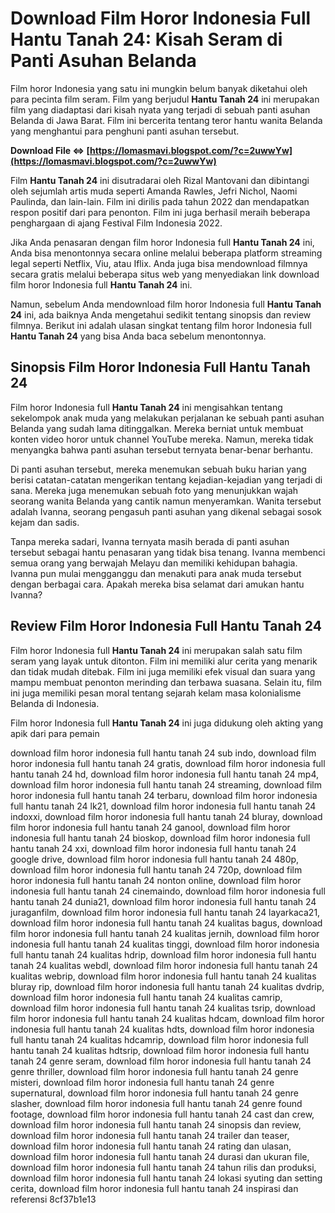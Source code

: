 # Download Film Horor Indonesia Full Hantu Tanah 24: Kisah Seram di Panti Asuhan Belanda
 
Film horor Indonesia yang satu ini mungkin belum banyak diketahui oleh para pecinta film seram. Film yang berjudul **Hantu Tanah 24** ini merupakan film yang diadaptasi dari kisah nyata yang terjadi di sebuah panti asuhan Belanda di Jawa Barat. Film ini bercerita tentang teror hantu wanita Belanda yang menghantui para penghuni panti asuhan tersebut.
 
**Download File ⇔ [https://lomasmavi.blogspot.com/?c=2uwwYw](https://lomasmavi.blogspot.com/?c=2uwwYw)**


 
Film **Hantu Tanah 24** ini disutradarai oleh Rizal Mantovani dan dibintangi oleh sejumlah artis muda seperti Amanda Rawles, Jefri Nichol, Naomi Paulinda, dan lain-lain. Film ini dirilis pada tahun 2022 dan mendapatkan respon positif dari para penonton. Film ini juga berhasil meraih beberapa penghargaan di ajang Festival Film Indonesia 2022.
 
Jika Anda penasaran dengan film horor Indonesia full **Hantu Tanah 24** ini, Anda bisa menontonnya secara online melalui beberapa platform streaming legal seperti Netflix, Viu, atau Iflix. Anda juga bisa mendownload filmnya secara gratis melalui beberapa situs web yang menyediakan link download film horor Indonesia full **Hantu Tanah 24** ini.
 
Namun, sebelum Anda mendownload film horor Indonesia full **Hantu Tanah 24** ini, ada baiknya Anda mengetahui sedikit tentang sinopsis dan review filmnya. Berikut ini adalah ulasan singkat tentang film horor Indonesia full **Hantu Tanah 24** yang bisa Anda baca sebelum menontonnya.
 
## Sinopsis Film Horor Indonesia Full Hantu Tanah 24
 
Film horor Indonesia full **Hantu Tanah 24** ini mengisahkan tentang sekelompok anak muda yang melakukan perjalanan ke sebuah panti asuhan Belanda yang sudah lama ditinggalkan. Mereka berniat untuk membuat konten video horor untuk channel YouTube mereka. Namun, mereka tidak menyangka bahwa panti asuhan tersebut ternyata benar-benar berhantu.
 
Di panti asuhan tersebut, mereka menemukan sebuah buku harian yang berisi catatan-catatan mengerikan tentang kejadian-kejadian yang terjadi di sana. Mereka juga menemukan sebuah foto yang menunjukkan wajah seorang wanita Belanda yang cantik namun menyeramkan. Wanita tersebut adalah Ivanna, seorang pengasuh panti asuhan yang dikenal sebagai sosok kejam dan sadis.
 
Tanpa mereka sadari, Ivanna ternyata masih berada di panti asuhan tersebut sebagai hantu penasaran yang tidak bisa tenang. Ivanna membenci semua orang yang berwajah Melayu dan memiliki kehidupan bahagia. Ivanna pun mulai mengganggu dan menakuti para anak muda tersebut dengan berbagai cara. Apakah mereka bisa selamat dari amukan hantu Ivanna?
 
## Review Film Horor Indonesia Full Hantu Tanah 24
 
Film horor Indonesia full **Hantu Tanah 24** ini merupakan salah satu film seram yang layak untuk ditonton. Film ini memiliki alur cerita yang menarik dan tidak mudah ditebak. Film ini juga memiliki efek visual dan suara yang mampu membuat penonton merinding dan terbawa suasana. Selain itu, film ini juga memiliki pesan moral tentang sejarah kelam masa kolonialisme Belanda di Indonesia.
 
Film horor Indonesia full **Hantu Tanah 24** ini juga didukung oleh akting yang apik dari para pemain
 
download film horor indonesia full hantu tanah 24 sub indo,  download film horor indonesia full hantu tanah 24 gratis,  download film horor indonesia full hantu tanah 24 hd,  download film horor indonesia full hantu tanah 24 mp4,  download film horor indonesia full hantu tanah 24 streaming,  download film horor indonesia full hantu tanah 24 terbaru,  download film horor indonesia full hantu tanah 24 lk21,  download film horor indonesia full hantu tanah 24 indoxxi,  download film horor indonesia full hantu tanah 24 bluray,  download film horor indonesia full hantu tanah 24 ganool,  download film horor indonesia full hantu tanah 24 bioskop,  download film horor indonesia full hantu tanah 24 xxi,  download film horor indonesia full hantu tanah 24 google drive,  download film horor indonesia full hantu tanah 24 480p,  download film horor indonesia full hantu tanah 24 720p,  download film horor indonesia full hantu tanah 24 nonton online,  download film horor indonesia full hantu tanah 24 cinemaindo,  download film horor indonesia full hantu tanah 24 dunia21,  download film horor indonesia full hantu tanah 24 juraganfilm,  download film horor indonesia full hantu tanah 24 layarkaca21,  download film horor indonesia full hantu tanah 24 kualitas bagus,  download film horor indonesia full hantu tanah 24 kualitas jernih,  download film horor indonesia full hantu tanah 24 kualitas tinggi,  download film horor indonesia full hantu tanah 24 kualitas hdrip,  download film horor indonesia full hantu tanah 24 kualitas webdl,  download film horor indonesia full hantu tanah 24 kualitas webrip,  download film horor indonesia full hantu tanah 24 kualitas bluray rip,  download film horor indonesia full hantu tanah 24 kualitas dvdrip,  download film horor indonesia full hantu tanah 24 kualitas camrip,  download film horor indonesia full hantu tanah 24 kualitas tsrip,  download film horor indonesia full hantu tanah 24 kualitas hdcam,  download film horor indonesia full hantu tanah 24 kualitas hdts,  download film horor indonesia full hantu tanah 24 kualitas hdcamrip,  download film horor indonesia full hantu tanah 24 kualitas hdtsrip,  download film horor indonesia full hantu tanah 24 genre seram,  download film horor indonesia full hantu tanah 24 genre thriller,  download film horor indonesia full hantu tanah 24 genre misteri,  download film horor indonesia full hantu tanah 24 genre supernatural,  download film horor indonesia full hantu tanah 24 genre slasher,  download film horor indonesia full hantu tanah 24 genre found footage,  download film horor indonesia full hantu tanah 24 cast dan crew,  download film horor indonesia full hantu tanah 24 sinopsis dan review,  download film horor indonesia full hantu tanah 24 trailer dan teaser,  download film horor indonesia full hantu tanah 24 rating dan ulasan,  download film horor indonesia full hantu tanah 24 durasi dan ukuran file,  download film horor indonesia full hantu tanah 24 tahun rilis dan produksi,  download film horor indonesia full hantu tanah 24 lokasi syuting dan setting cerita,  download film horor indonesia full hantu tanah 24 inspirasi dan referensi
 8cf37b1e13
 
